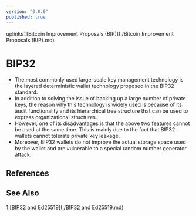 ```yaml
---
version: "0.0.0"
published: true
---
```

uplinks::[Bitcoin Improvement Proposals (BIP)](./Bitcoin Improvement Proposals (BIP).md)
# BIP32
- The most commonly used large-scale key management technology is the layered deterministic wallet technology proposed in the BIP32 standard.
-  In addition to solving the issue of backing up a large number of private keys, the reason why this technology is widely used is because of its audit functionality and its hierarchical tree structure that can be used to express organizational structures.
- However, one of its disadvantages is that the above two features cannot be used at the same time. This is mainly due to the fact that BIP32 wallets cannot tolerate private key leakage. 
- Moreover, BIP32 wallets do not improve the actual storage space used by the wallet and are vulnerable to a special random number generator attack.
## References

## See Also
1.[BIP32 and Ed25519](./BIP32 and Ed25519.md)